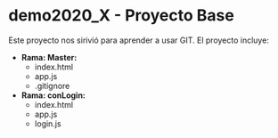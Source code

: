 # demo2020_X - Proyecto Base
Este proyecto nos sirivió para aprender a usar GIT. El proyecto incluye:
- **Rama: Master:**
  - index.html
  - app.js
  - .gitignore
- **Rama: conLogin:**
  - index.html
  - app.js
  - login.js
